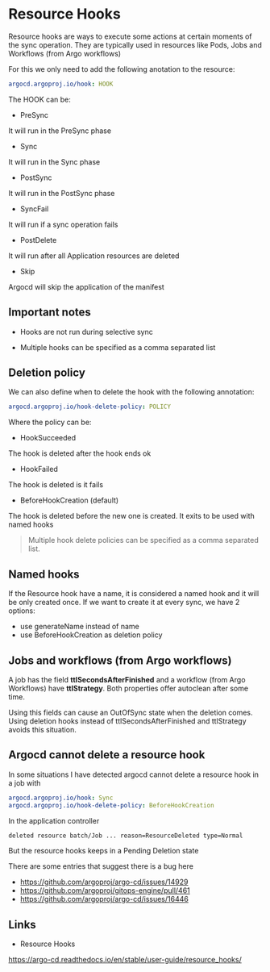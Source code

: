 # Resource Hooks

Resource hooks are ways to execute some actions at certain moments of the sync operation.
They are typically used in resources like Pods, Jobs and Workflows (from Argo workflows)

For this we only need to add the following anotation to the resource:

```yaml
argocd.argoproj.io/hook: HOOK
```

The HOOK can be:

- PreSync

It will run in the PreSync phase

- Sync

It will run in the Sync phase

- PostSync

It will run in the PostSync phase

- SyncFail

It will run if a sync operation fails

- PostDelete

It will run  after all Application resources are deleted

- Skip

Argocd will skip the application of the manifest

## Important notes

- Hooks are not run during selective sync

- Multiple hooks can be specified as a comma separated list

## Deletion policy

We can also define when to delete the hook with the following annotation:

```yaml
argocd.argoproj.io/hook-delete-policy: POLICY
```

Where the policy can be:

- HookSucceeded

The hook is deleted after the hook ends ok

- HookFailed

The hook is deleted is it fails

- BeforeHookCreation (default)

The hook is deleted before the new one is created. It exits to be used with named hooks

> Multiple hook delete policies can be specified as a comma separated list.

## Named hooks

If the Resource hook have a name, it is considered a named hook and it will be only created once. If we want to create it at every sync, we have 2 options:

- use generateName instead of name
- use BeforeHookCreation as deletion policy

## Jobs and workflows (from Argo workflows)

A job has the field **ttlSecondsAfterFinished** and a workflow (from Argo Workflows) have **ttlStrategy**. Both properties offer autoclean after some time.

Using this fields can cause an OutOfSync state when the deletion comes. Using deletion hooks instead of ttlSecondsAfterFinished and ttlStrategy avoids this situation.

## Argocd cannot delete a resource hook

In some situations I have detected argocd cannot delete a resource hook in a job with

```yaml
argocd.argoproj.io/hook: Sync
argocd.argoproj.io/hook-delete-policy: BeforeHookCreation
```

In the application controller

```txt
deleted resource batch/Job ... reason=ResourceDeleted type=Normal
```

But the resource hooks keeps in a Pending Deletion state

There are some entries that suggest there is a bug here

- <https://github.com/argoproj/argo-cd/issues/14929>
- <https://github.com/argoproj/gitops-engine/pull/461>
- <https://github.com/argoproj/argo-cd/issues/16446>

## Links

- Resource Hooks

<https://argo-cd.readthedocs.io/en/stable/user-guide/resource_hooks/>
